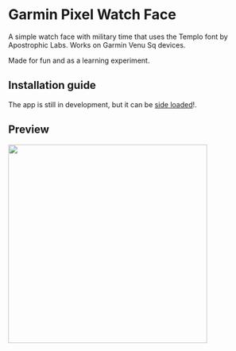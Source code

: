 # Garmin Pixel Watch Face

A simple watch face with military time that uses the Templo font by Apostrophic Labs. Works on Garmin Venu Sq devices.

Made for fun and as a learning experiment.

<h2>Installation guide</h2>

The app is still in development, but it can be <a href="https://developer.garmin.com/connect-iq/connect-iq-basics/your-first-app">side loaded</a>!.

<h2>Preview</h2>


<img height=400 width=auto src="https://user-images.githubusercontent.com/78668556/133431596-a163c596-a4ed-4d09-998f-07d97f0b5c45.png" width="90%"></img> 
